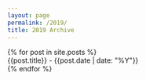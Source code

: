 ```yaml
---
layout: page
permalink: /2019/
title: 2019 Archive
---
```



<div id="archives">
  {% for post in site.posts %}
  <article class="archive-item">
    {{post.title}} - {{post.date | date: "%Y"}}
  </article>
  {% endfor %}
</div>
